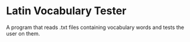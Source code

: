 # Latin Vocabulary Tester
A program that reads .txt files containing vocabulary words and tests the user
on them.
